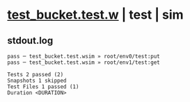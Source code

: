 # [test_bucket.test.w](../../../../../tests/valid/test_bucket.test.w) | test | sim

## stdout.log
```log
pass ─ test_bucket.test.wsim » root/env0/test:put
pass ─ test_bucket.test.wsim » root/env1/test:get

Tests 2 passed (2)
Snapshots 1 skipped
Test Files 1 passed (1)
Duration <DURATION>
```

